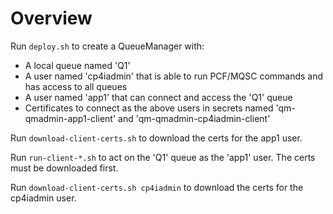 # Overview
Run `deploy.sh` to create a QueueManager with:
- A local queue named 'Q1'
- A user named 'cp4iadmin' that is able to run PCF/MQSC commands and has access to all queues
- A user named 'app1' that can connect and access the 'Q1' queue
- Certificates to connect as the above users in secrets named 'qm-qmadmin-app1-client' and 'qm-qmadmin-cp4iadmin-client'

Run `download-client-certs.sh` to download the certs for the app1 user.

Run `run-client-*.sh` to act on the 'Q1' queue as the 'app1' user. The certs must be downloaded first.

Run `download-client-certs.sh cp4iadmin` to download the certs for the cp4iadmin user.